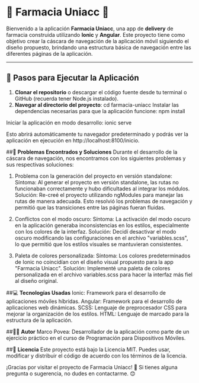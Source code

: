 # 🏥 **Farmacia Uniacc** 🏥

Bienvenido a la aplicación **Farmacia Uniacc**, una app de **delivery** de farmacia construida utilizando **Ionic** y **Angular**. Este proyecto tiene como objetivo crear la cáscara de navegación de la aplicación móvil siguiendo el diseño propuesto, brindando una estructura básica de navegación entre las diferentes páginas de la aplicación.

---

## 🚀 **Pasos para Ejecutar la Aplicación**

1. **Clonar el repositorio** o descargar el código fuente desde tu terminal o GitHub (recuerda tener Node.js instalado).
2. **Navegar al directorio del proyecto**:
   cd farmacia-uniacc
Instalar las dependencias necesarias para que la aplicación funcione: npm install

Iniciar la aplicación en modo desarrollo: ionic serve

Esto abrirá automáticamente tu navegador predeterminado y podrás ver la aplicación en ejecución en http://localhost:8100/inicio.

##🔧 **Problemas Encontrados y Soluciones**
Durante el desarrollo de la cáscara de navegación, nos encontramos con los siguientes problemas y sus respectivas soluciones:

1. Problema con la generación del proyecto en versión standalone:
Síntoma: Al generar el proyecto en versión standalone, las rutas no funcionaban correctamente y hubo dificultades al integrar los módulos.
Solución: Re-creé el proyecto utilizando ngModules para manejar las rutas de manera adecuada. Esto resolvió los problemas de navegación y permitió que las transiciones entre las páginas fueran fluidas.

2. Conflictos con el modo oscuro:
Síntoma: La activación del modo oscuro en la aplicación generaba inconsistencias en los estilos, especialmente con los colores de la interfaz.
Solución: Decidí desactivar el modo oscuro modificando las configuraciones en el archivo "variables.scss", lo que permitió que los estilos visuales se mantuvieran consistentes.

3. Paleta de colores personalizada:
Síntoma: Los colores predeterminados de Ionic no coincidían con el diseño visual propuesto para la app "Farmacia Uniacc".
Solución: Implementé una paleta de colores personalizada en el archivo variables.scss para hacer la interfaz más fiel al diseño original.


##💻 **Tecnologías Usadas**
Ionic: Framework para el desarrollo de aplicaciones móviles híbridas.
Angular: Framework para el desarrollo de aplicaciones web dinámicas.
SCSS: Lenguaje de preprocesador CSS para mejorar la organización de los estilos.
HTML: Lenguaje de marcado para la estructura de la aplicación.

##👨‍💻 **Autor**
Marco Povea: Desarrollador de la aplicación como parte de un ejercicio práctico en el curso de Programación para Dispositivos Móviles.

##📜 **Licencia**
Este proyecto está bajo la Licencia MIT. Puedes usar, modificar y distribuir el código de acuerdo con los términos de la licencia.

¡Gracias por visitar el proyecto de Farmacia Uniacc! 🚀 Si tienes alguna pregunta o sugerencia, no dudes en contactarme. 😊
